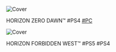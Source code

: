 <!--

<details>
<summary>layout: page
title: "Horizon"
permalink: https://jeuxsf.github.io/JSF/sony/horizon/

</details>
  
#### hidden field with metadata

-->

![Cover](https://www.mobygames.com/images/covers/l/382820-horizon-zero-dawn-playstation-4-front-cover.png)

HORIZON ZERO DAWN™ #PS4 [#PC]()

![Cover](https://www.mobygames.com/images/covers/l/791314-horizon-ii-forbidden-west-playstation-4-front-cover.jpg)

HORIZON FORBIDDEN WEST™ #PS5 #PS4

